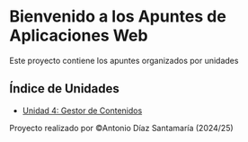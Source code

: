 # Bienvenido a los Apuntes de Aplicaciones Web

Este proyecto contiene los apuntes organizados por unidades

## Índice de Unidades
- [Unidad 4: Gestor de Contenidos](u04/u04_01.md)

Proyecto realizado por &copy;Antonio Díaz Santamaría (2024/25)
